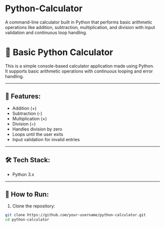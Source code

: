 # Python-Calculator
A command-line calculator built in Python that performs basic arithmetic operations like addition, subtraction, multiplication, and division with input validation and continuous loop handling.

# 🧮 Basic Python Calculator

This is a simple console-based calculator application made using Python.  
It supports basic arithmetic operations with continuous looping and error handling.

---

## 🔧 Features:
- Addition (+)
- Subtraction (-)
- Multiplication (×)
- Division (÷)
- Handles division by zero
- Loops until the user exits
- Input validation for invalid entries

---

## 🛠️ Tech Stack:
- Python 3.x

---

## 🚀 How to Run:

1. Clone the repository:
```bash
git clone https://github.com/your-username/python-calculator.git
cd python-calculator

